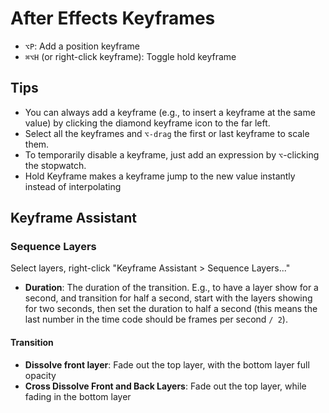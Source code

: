 # After Effects Keyframes

- `⌥P`: Add a position keyframe
- `⌘⌥H` (or right-click keyframe): Toggle hold keyframe

## Tips

- You can always add a keyframe (e.g., to insert a keyframe at the same value) by clicking the diamond keyframe icon to the far left.
- Select all the keyframes and `⌥-drag` the first or last keyframe to scale them.
- To temporarily disable a keyframe, just add an expression by `⌥`-clicking the stopwatch.
- Hold Keyframe makes a keyframe jump to the new value instantly instead of interpolating

## Keyframe Assistant

### Sequence Layers

Select layers, right-click "Keyframe Assistant > Sequence Layers..."

- **Duration**: The duration of the transition. E.g., to have a layer show for a second, and transition for half a second, start with the layers showing for two seconds, then set the duration to half a second (this means the last number in the time code should be frames per second `/ 2`).

#### Transition

- **Dissolve front layer**: Fade out the top layer, with the bottom layer full opacity
- **Cross Dissolve Front and Back Layers**: Fade out the top layer, while fading in the bottom layer
